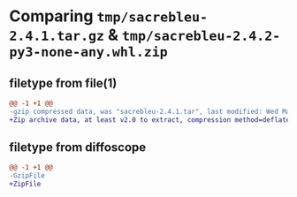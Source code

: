 # Comparing `tmp/sacrebleu-2.4.1.tar.gz` & `tmp/sacrebleu-2.4.2-py3-none-any.whl.zip`

## filetype from file(1)

```diff
@@ -1 +1 @@
-gzip compressed data, was "sacrebleu-2.4.1.tar", last modified: Wed Mar 13 04:10:09 2024, max compression
+Zip archive data, at least v2.0 to extract, compression method=deflate
```

## filetype from diffoscope

```diff
@@ -1 +1 @@
-GzipFile
+ZipFile
```

